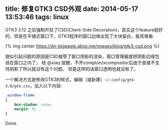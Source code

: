 title: 修复GTK3 CSD外观
date: 2014-05-17 13:53:46
tags: linux
---

GTK3 3.12 之后强制开启了CSD(Client-Side Decoration)，其实这个feature挺好的，但是在平铺式窗口下，GTK3程序的窗口边缘出现了大块留白，极其难看:

{% img center https://dn-bigeagle.qbox.me/images/blog/gtk3-csd.png %}

貌似引起问题的原因是CSD接管了窗口阴影的渲染，窗口管理器就把阴影边缘包括在窗口之内了，
经 @xiaq 提醒，不开compton/xcompositor后由于直接不支持阴影了所以就没有这个问题。
但是这样的话窗口透明也就没有了。

一个解决方式是修改GTK3的样式，编辑（或新建）`~/.config/gtk-3.0/gtk.css`，加入以下内容:

```css
.window-frame 
{  
    box-shadow: none;  
    margin: 0;
}
```

Done.



